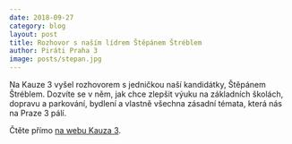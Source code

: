 ```yaml
---
date: 2018-09-27
category: blog
layout: post
title: Rozhovor s naším lídrem Štěpánem Štréblem
author: Piráti Praha 3
image: posts/stepan.jpg
---
```


Na Kauze 3 vyšel rozhovorem s jedničkou naší kandidátky, Štěpánem Štréblem. Dozvíte se v něm, jak chce zlepšit výuku na základních školách, dopravu a parkování, bydlení a vlastně všechna zásadní témata, která nás na Praze 3 pálí.

Čtěte přímo [na webu Kauza 3](https://www.kauza3.cz/kauzy/kauza-politicke-strany/kazdy-devatak-by-mel-plynne-mluvit-cizim-jazykem-rika-lidr-piratu-stepan-strebl.html).


